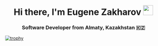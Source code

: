 <h1 align="center">Hi there, I'm Eugene Zakharov
<img src="https://github.com/blackcater/blackcater/raw/main/images/Hi.gif" height="32"/></h1>
<h3 align="center">Software Developer from Almaty, Kazakhstan 🇰🇿</h3>

[![trophy](https://github-profile-trophy.vercel.app/?username=fnc12)](https://github.com/ryo-ma/github-profile-trophy)
